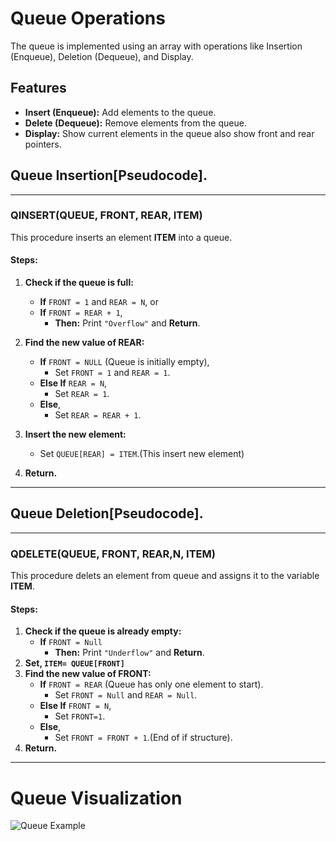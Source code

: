 # Queue Operations<br>
The queue is implemented using an array with operations like Insertion (Enqueue), Deletion (Dequeue), and Display.

## Features
- **Insert (Enqueue):** Add elements to the queue.
- **Delete (Dequeue):** Remove elements from the queue.
- **Display:** Show current elements in the queue also show front and rear pointers.

## Queue Insertion[Pseudocode].


---

### **QINSERT(QUEUE, FRONT, REAR, ITEM)**  
This procedure inserts an element **ITEM** into a queue.  

#### **Steps:**
1. **Check if the queue is full:**  
   - **If** `FRONT = 1` and `REAR = N`, or  
   - **If** `FRONT = REAR + 1`,  
     - **Then:** Print `"Overflow"` and **Return**.  

2. **Find the new value of REAR:**  
   - **If** `FRONT = NULL` (Queue is initially empty),  
     - Set `FRONT = 1` and `REAR = 1`.  
   - **Else If** `REAR = N`,  
     - Set `REAR = 1`.  
   - **Else**,  
     - Set `REAR = REAR + 1`.  

3. **Insert the new element:**  
   - Set `QUEUE[REAR] = ITEM`.(This insert new element)  

4. **Return.**  

---

## Queue Deletion[Pseudocode].


---
### **QDELETE(QUEUE, FRONT, REAR,N, ITEM)**  
This procedure delets an element from queue and assigns it to the variable **ITEM**.  
#### **Steps:**
1. **Check if the queue is already empty:**  
   - **If** `FRONT = Null`     
     - **Then:** Print `"Underflow"` and **Return**.
2. **Set, `ITEM= QUEUE[FRONT]`**
3. **Find the new value of FRONT:**
   - **If** `FRONT = REAR` (Queue has only one element to start).  
     - Set `FRONT = Null` and `REAR = Null`.  
   - **Else If** `FRONT = N`,  
     - Set `FRONT=1`.  
   - **Else**,  
     - Set `FRONT = FRONT + 1`.(End of if structure).
4. **Return.**  

--- 
# Queue Visualization
![Queue Example](images/output.png)
   




